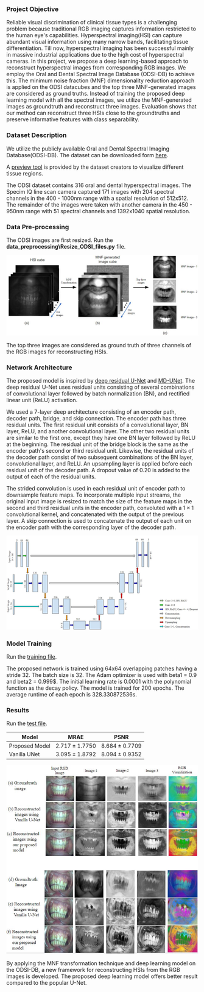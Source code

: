 ### Project Objective ###

Reliable visual discrimination of clinical tissue types is a challenging problem because traditional RGB imaging captures information restricted to the human eye's capabilities. Hyperspectral imaging(HSI) can capture abundant visual information using many narrow bands, facilitating tissue differentiation. Till now, hyperspectral imaging has been successful mainly in massive industrial applications due to the high cost of hyperspectral cameras. In this project, we propose a deep learning-based approach to reconstruct hyperspectral images from corresponding RGB images. We employ the Oral and Dental Spectral Image Database (ODSI-DB) to achieve this. The minimum noise fraction (MNF) dimensionality reduction approach is applied on the ODSI datacubes and the top three MNF-generated images are considered as ground truths. Instead of training the proposed deep learning model with all the spectral images, we utilize the MNF-generated images as groundtruth and reconstruct three images. Evaluation shows that our method can reconstruct three HSIs close to the groundtruths and preserve informative features with class separability. 

### Dataset Description ###
We utilize the publicly available Oral and Dental Spectral Imaging Database(ODSI-DB). The dataset can be downloaded form [here](https://cs.uef.fi/pub/color/spectra/ODSI-DB/). 

A [preview tool](https://cs.uef.fi/pub/color/spectra/ODSI-DB/preview-tool-v2/) is provided by the dataset creators to visualize different tissue regions. 

The ODSI dataset contains 316 oral and dental hyperspectral images. The Specim IQ line scan camera captured 171 images with 204 spectral channels in the 400 - 1000nm range with a spatial resolution of 512x512. The remainder of the images were taken with another camera in the 450 - 950nm range with 51 spectral channels and 1392x1040 spatial resolution. 

### Data Pre-processing ###

The ODSI images are first resized. Run the **data_preprocessing\Resize_ODSI_files.py** file. 

![MNF generation figure](https://github.com/hafsa390/ODSI_Reconstruction/blob/main/images/mnf_figure_final.JPG)

The top three images are considered as ground truth of three channels of the RGB images for reconstructing HSIs.

### Network Architecture ###

The proposed model is inspired by [deep residual U-Net](https://arxiv.org/pdf/1711.10684) and [MD-UNet](https://www.sciencedirect.com/science/article/abs/pii/S1476927121000773). The deep residual U-Net uses residual units consisting of several combinations of convolutional layer followed by batch normalization (BN), and rectified linear unit (ReLU) activation.

We used a 7-layer deep architecture consisting of an encoder path, decoder path, bridge, and skip connection. The encoder path has three residual units. The first residual unit consists of a convolutional layer, BN layer, ReLU, and another convolutional layer. The other two residual units are similar to the first one, except they have one BN layer followed by ReLU at the beginning. The residual unit of the bridge block is the same as the encoder path's second or third residual unit. Likewise, the residual units of the decoder path consist of two subsequent combinations of the BN layer, convolutional layer, and ReLU. An upsampling layer is applied before each residual unit of the decoder path. A dropout value of 0.20 is added to the output of each of the residual units. 

The strided convolution is used in each residual unit of encoder path to downsample feature maps. To incorporate multiple input streams, the original input image is resized to match the size of the feature maps in the second and third residual units in the encoder path, convoluted with a $1 \times 1$ convolutional kernel, and concatenated with the output of the previous layer. A skip connection is used to concatenate the output of each unit on the encoder path with the corresponding layer of the decoder path.

![The proposed UNet figure](https://github.com/hafsa390/ODSI_Reconstruction/blob/main/images/unet_final.JPG)

### Model Training ###

Run the [training file](https://github.com/hafsa390/ODSI_Reconstruction/blob/main/train.py).

The proposed network is trained using 64x64 overlapping patches having a stride 32. The batch size is 32. The Adam optimizer is used with beta1 = 0.9 and beta2 = 0.999$. The initial learning rate is 0.0001 with the polynomial function as the decay policy. The model is trained for 200 epochs. The average runtime of each epoch is 328.330872536s.


### Results ###

Run the [test file](https://github.com/hafsa390/ODSI_Reconstruction/blob/main/evaluate_model.py).

|Model          |MRAE                |PSNR               |
|---------------|--------------------|-------------------|
|Proposed Model | 2.717 $\pm$ 1.7750 | 8.684 $\pm$ 0.7709|
|Vanilla UNet   | 3.095 $\pm$ 1.8792 | 8.094 $\pm$ 0.9352|

![Qualitative evaluation of results](https://github.com/hafsa390/ODSI_Reconstruction/blob/main/images/result_updated.JPG)

By applying the MNF transformation technique and deep learning model on the ODSI-DB, a new framework for reconstructing HSIs from the RGB images is developed. The proposed deep learning model offers better result compared to the popular U-Net.
